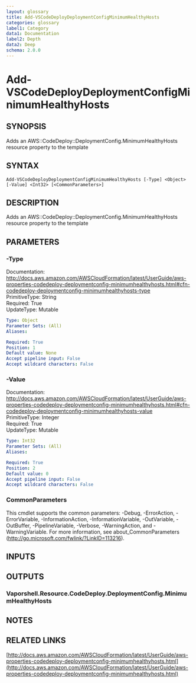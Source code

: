 ```yaml
---
layout: glossary
title: Add-VSCodeDeployDeploymentConfigMinimumHealthyHosts
categories: glossary
label1: Category
data1: Documentation
label2: Depth
data2: Deep
schema: 2.0.0
---
```


# Add-VSCodeDeployDeploymentConfigMinimumHealthyHosts

## SYNOPSIS
Adds an AWS::CodeDeploy::DeploymentConfig.MinimumHealthyHosts resource property to the template

## SYNTAX

```
Add-VSCodeDeployDeploymentConfigMinimumHealthyHosts [-Type] <Object> [-Value] <Int32> [<CommonParameters>]
```

## DESCRIPTION
Adds an AWS::CodeDeploy::DeploymentConfig.MinimumHealthyHosts resource property to the template

## PARAMETERS

### -Type
Documentation: http://docs.aws.amazon.com/AWSCloudFormation/latest/UserGuide/aws-properties-codedeploy-deploymentconfig-minimumhealthyhosts.html#cfn-codedeploy-deploymentconfig-minimumhealthyhosts-type    
PrimitiveType: String    
Required: True    
UpdateType: Mutable

```yaml
Type: Object
Parameter Sets: (All)
Aliases:

Required: True
Position: 1
Default value: None
Accept pipeline input: False
Accept wildcard characters: False
```

### -Value
Documentation: http://docs.aws.amazon.com/AWSCloudFormation/latest/UserGuide/aws-properties-codedeploy-deploymentconfig-minimumhealthyhosts.html#cfn-codedeploy-deploymentconfig-minimumhealthyhosts-value    
PrimitiveType: Integer    
Required: True    
UpdateType: Mutable

```yaml
Type: Int32
Parameter Sets: (All)
Aliases:

Required: True
Position: 2
Default value: 0
Accept pipeline input: False
Accept wildcard characters: False
```

### CommonParameters
This cmdlet supports the common parameters: -Debug, -ErrorAction, -ErrorVariable, -InformationAction, -InformationVariable, -OutVariable, -OutBuffer, -PipelineVariable, -Verbose, -WarningAction, and -WarningVariable.
For more information, see about_CommonParameters (http://go.microsoft.com/fwlink/?LinkID=113216).

## INPUTS

## OUTPUTS

### Vaporshell.Resource.CodeDeploy.DeploymentConfig.MinimumHealthyHosts

## NOTES

## RELATED LINKS

[http://docs.aws.amazon.com/AWSCloudFormation/latest/UserGuide/aws-properties-codedeploy-deploymentconfig-minimumhealthyhosts.html](http://docs.aws.amazon.com/AWSCloudFormation/latest/UserGuide/aws-properties-codedeploy-deploymentconfig-minimumhealthyhosts.html)

